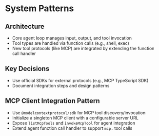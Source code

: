 # System Patterns

## Architecture
- Core agent loop manages input, output, and tool invocation
- Tool types are handled via function calls (e.g., shell, exec)
- New tool protocols (like MCP) are integrated by extending the function call handler

## Key Decisions
- Use official SDKs for external protocols (e.g., MCP TypeScript SDK)
- Document integration steps and design patterns

## MCP Client Integration Pattern
- Use `@modelcontextprotocol/sdk` for MCP tool discovery/invocation
- Initialize a singleton MCP client with a configurable server URL
- Expose `listMcpTools` and `invokeMcpTool` for agent integration
- Extend agent function call handler to support `mcp.` tool calls
